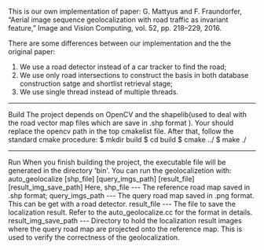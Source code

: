 This is our own implementation of paper:
G. Mattyus and F. Fraundorfer, “Aerial image sequence geolocalization 
with road traffic as invariant feature,” Image and Vision Computing,
vol. 52, pp. 218–229, 2016.

There are some differences between our implementation and the the original paper:
1) We use a road detector instead of a car tracker to find the road;
2) We use only road intersections to construct the basis in both database construction satge
   and shortlist retrieval stage;
3) We use single thread instead of multiple threads.


------------------------------------------------------
Build
The project depends on OpenCV and the shapelib(used to deal with the road vector map files which are save in .shp format ).
Your should replace the opencv path in the top cmakelist file. After that, follow the standard cmake procedure:
 $ mkdir build
 $ cd build
 $ cmake ../
 $ make ./


------------------------------------------------------
Run
When you finish building the project, the executable file will be generated in the directory 'bin'. You can run the geolocalizetion 
with:
    auto_geolocalize [shp_file] [query_imgs_path] [result_file] [result_img_save_path]
Here,
    shp_file --- The reference road map saved in .shp format;
    query_imgs_path --- The query road map saved in .png format. This can be get with a road detector.
    result_file --- The file to save the localization result. Refer to the auto_geolocalize.cc for the format in details.
    result_img_save_path --- Directory to hold the localization result images where the query road map are projected onto the reference map.
                            This is used to verify the correctness of the geolocalization.
